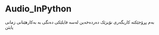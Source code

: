 # Audio_InPython
بەم پڕۆجێکتە کاریگەری نۆیزێک دەردەخەین لەسە فایلێکی دەنگی بە بەکارهێنانی زمانی پایثن
